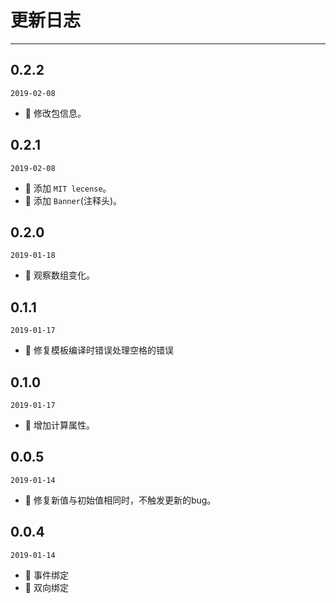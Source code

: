 # 更新日志
---

## 0.2.2
`2019-02-08`

- 🌟 修改包信息。

## 0.2.1
`2019-02-08`

- 🌟 添加 `MIT lecense`。
- 🌟 添加 `Banner`(注释头)。

## 0.2.0
`2019-01-18`

- 🌟 观察数组变化。

## 0.1.1
`2019-01-17`

- 🐞 修复模板编译时错误处理空格的错误

## 0.1.0
`2019-01-17`

- 🌟 增加计算属性。

## 0.0.5
`2019-01-14`

- 🐞 修复新值与初始值相同时，不触发更新的bug。

## 0.0.4
`2019-01-14`

- 🌟 事件绑定
- 🌟 双向绑定
